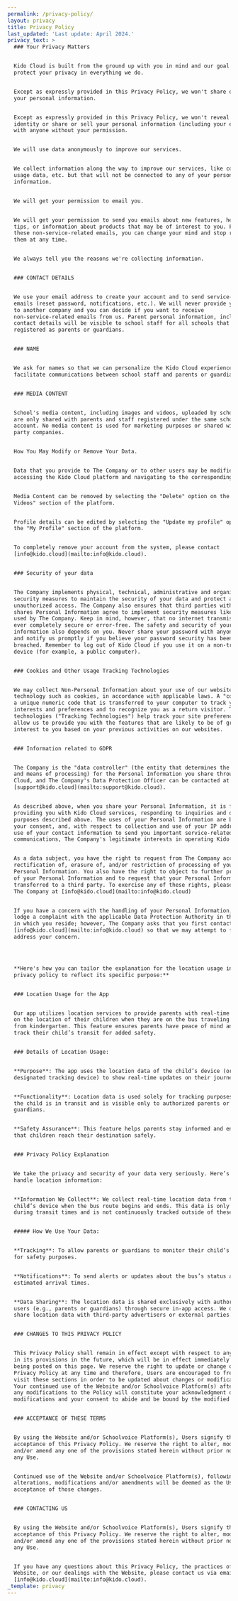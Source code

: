 ```yaml
---
permalink: /privacy-policy/
layout: privacy
title: Privacy Policy
last_updated: 'Last update: April 2024.'
privacy_text: >
  ### Your Privacy Matters


  Kido Cloud is built from the ground up with you in mind and our goal is to
  protect your privacy in everything we do.


  Except as expressly provided in this Privacy Policy, we won't share or sell
  your personal information.


  Except as expressly provided in this Privacy Policy, we won't reveal your
  identity or share or sell your personal information (including your email)
  with anyone without your permission.


  We will use data anonymously to improve our services.


  We collect information along the way to improve our services, like cookies,
  usage data, etc. but that will not be connected to any of your personal
  information.


  We will get your permission to email you.


  We will get your permission to send you emails about new features, helpful
  tips, or information about products that may be of interest to you. For any of
  these non-service-related emails, you can change your mind and stop receiving
  them at any time.


  We always tell you the reasons we're collecting information.


  ### CONTACT DETAILS


  We use your email address to create your account and to send service-related
  emails (reset password, notifications, etc.). We will never provide your email
  to another company and you can decide if you want to receive
  non-service-related emails from us. Parent personal information, including
  contact details will be visible to school staff for all schools that have them
  registered as parents or guardians.


  ### NAME


  We ask for names so that we can personalize the Kido Cloud experience and
  facilitate communications between school staff and parents or guardians.


  ### MEDIA CONTENT


  School's media content, including images and videos, uploaded by school staff,
  are only shared with parents and staff registered under the same school
  account. No media content is used for marketing purposes or shared with third
  party companies.


  How You May Modify or Remove Your Data.


  Data that you provide to The Company or to other users may be modified through
  accessing the Kido Cloud platform and navigating to the corresponding menu.


  Media Content can be removed by selecting the "Delete" option on the "Photos /
  Videos" section of the platform.


  Profile details can be edited by selecting the "Update my profile" option on
  the "My Profile" section of the platform.


  To completely remove your account from the system, please contact
  [info@kido.cloud](mailto:info@kido.cloud).


  ### Security of your data


  The Company implements physical, technical, administrative and organizational
  security measures to maintain the security of your data and protect against
  unauthorized access. The Company also ensures that third parties with whom it
  shares Personal Information agree to implement security measures like those
  used by The Company. Keep in mind, however, that no internet transmission is
  ever completely secure or error-free. The safety and security of your
  information also depends on you. Never share your password with anyone else
  and notify us promptly if you believe your password security has been
  breached. Remember to log out of Kido Cloud if you use it on a non-trusted
  device (for example, a public computer).


  ### Cookies and Other Usage Tracking Technologies


  We may collect Non-Personal Information about your use of our websites through
  technology such as cookies, in accordance with applicable laws. A "cookie" is
  a unique numeric code that is transferred to your computer to track your
  interests and preferences and to recognize you as a return visitor. These
  technologies ("Tracking Technologies") help track your site preferences and
  allow us to provide you with the features that are likely to be of greatest
  interest to you based on your previous activities on our websites.


  ### Information related to GDPR


  The Company is the "data controller" (the entity that determines the purposes
  and means of processing) for the Personal Information you share through Kido
  Cloud, and The Company's Data Protection Officer can be contacted at
  [support@kido.cloud](mailto:support@kido.cloud).


  As described above, when you share your Personal Information, it is for
  providing you with Kido Cloud services, responding to inquiries and other
  purposes described above. The uses of your Personal Information are based upon
  your consent, and, with respect to collection and use of your IP address or
  use of your contact information to send you important service-related
  communications, The Company's legitimate interests in operating Kido Cloud.


  As a data subject, you have the right to request from The Company access to,
  rectification of, erasure of, and/or restriction of processing of your
  Personal Information. You also have the right to object to further processing
  of your Personal Information and to request that your Personal Information be
  transferred to a third party. To exercise any of these rights, please contact
  The Company at [info@kido.cloud](mailto:info@kido.cloud)


  If you have a concern with the handling of your Personal Information, you may
  lodge a complaint with the applicable Data Protection Authority in the country
  in which you reside; however, The Company asks that you first contact us at
  [info@kido.cloud](mailto:info@kido.cloud) so that we may attempt to fully
  address your concern.




  **Here's how you can tailor the explanation for the location usage in your
  privacy policy to reflect its specific purpose:**


  ### Location Usage for the App


  Our app utilizes location services to provide parents with real-time updates
  on the location of their children when they are on the bus traveling to and
  from kindergarten. This feature ensures parents have peace of mind and can
  track their child’s transit for added safety.


  ### Details of Location Usage:


  **Purpose**: The app uses the location data of the child’s device (or a
  designated tracking device) to show real-time updates on their journey.


  **Functionality**: Location data is used solely for tracking purposes while
  the child is in transit and is visible only to authorized parents or
  guardians.


  **Safety Assurance**: This feature helps parents stay informed and ensures
  that children reach their destination safely.


  ### Privacy Policy Explanation


  We take the privacy and security of your data very seriously. Here’s how we
  handle location information:


  **Information We Collect**: We collect real-time location data from the
  child’s device when the bus route begins and ends. This data is only active
  during transit times and is not continuously tracked outside of these periods.


  ##### How We Use Your Data:


  **Tracking**: To allow parents or guardians to monitor their child’s journey
  for safety purposes.


  **Notifications**: To send alerts or updates about the bus’s status and
  estimated arrival times.


  **Data Sharing**: The location data is shared exclusively with authorized
  users (e.g., parents or guardians) through secure in-app access. We do not
  share location data with third-party advertisers or external parties.


  ### CHANGES TO THIS PRIVACY POLICY


  This Privacy Policy shall remain in effect except with respect to any changes
  in its provisions in the future, which will be in effect immediately after
  being posted on this page. We reserve the right to update or change our
  Privacy Policy at any time and therefore, Users are encouraged to frequently
  visit these sections in order to be updated about changes or modifications.
  Your continued use of the Website and/or Schoolvoice Platform(s) after we post
  any modifications to the Policy will constitute your acknowledgment of the
  modifications and your consent to abide and be bound by the modified Policy.


  ### ACCEPTANCE OF THESE TERMS


  By using the Website and/or Schoolvoice Platform(s), Users signify their
  acceptance of this Privacy Policy. We reserve the right to alter, modify
  and/or amend any one of the provisions stated herein without prior notice to
  any Use.


  Continued use of the Website and/or Schoolvoice Platform(s), following any
  alterations, modifications and/or amendments will be deemed as the Users'
  acceptance of those changes.


  ### CONTACTING US


  By using the Website and/or Schoolvoice Platform(s), Users signify their
  acceptance of this Privacy Policy. We reserve the right to alter, modify
  and/or amend any one of the provisions stated herein without prior notice to
  any Use.


  If you have any questions about this Privacy Policy, the practices of our
  Website, or our dealings with the Website, please contact us via email
  [info@kido.cloud](mailto:info@kido.cloud).
_template: privacy
---
```


